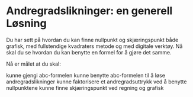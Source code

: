 # Andregradslikninger: en generell Løsning

Du har sett på hvordan du kan finne nullpunkt og skjæringspunkt både grafisk, med fullstendige kvadraters metode og med digitale verktøy. Nå skal du se hvordan du kan benytte en formel for å gjøre det samme.

Nå er målet at du skal: 

kunne gjengi abc-formelen
kunne benytte abc-formelen til å løse andregradslikninger
kunne faktorisere et andregradsuttrykk ved å benytte nullpunktene
kunne finne skjæringspunkt ved regning og grafisk